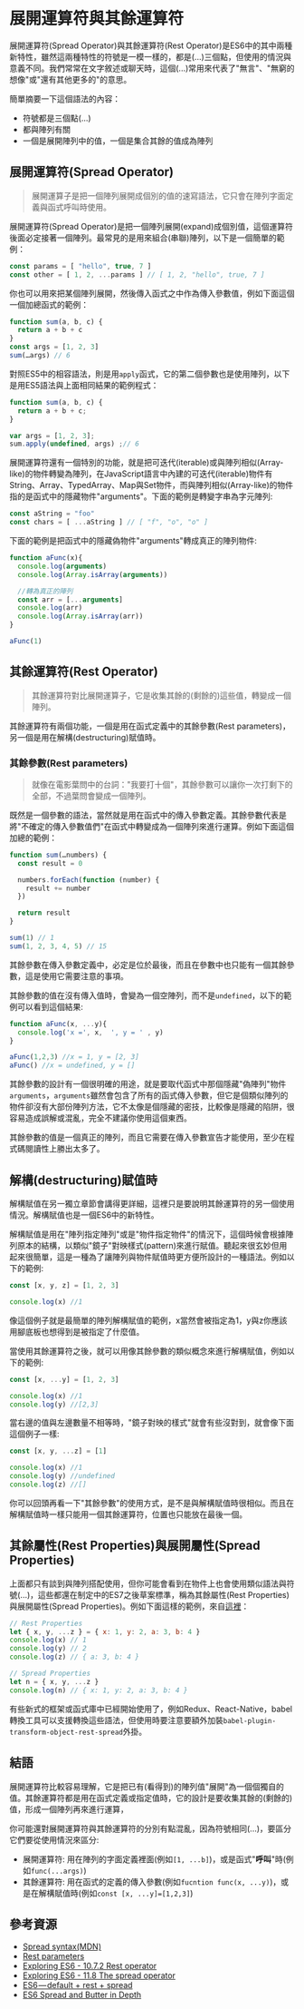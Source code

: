 # 展開運算符與其餘運算符

展開運算符(Spread Operator)與其餘運算符(Rest Operator)是ES6中的其中兩種新特性，雖然這兩種特性的符號是一模一樣的，都是(...)三個點，但使用的情況與意義不同。我們常常在文字敘述或聊天時，這個(...)常用來代表了"無言"、"無窮的想像"或"還有其他更多的"的意思。

簡單摘要一下這個語法的內容：

- 符號都是三個點(...)
- 都與陣列有關
- 一個是展開陣列中的值，一個是集合其餘的值成為陣列

## 展開運算符(Spread Operator)

> 展開運算子是把一個陣列展開成個別的值的速寫語法，它只會在陣列字面定義與函式呼叫時使用。

展開運算符(Spread Operator)是把一個陣列展開(expand)成個別值，這個運算符後面必定接著一個陣列。最常見的是用來組合(串聯)陣列，以下是一個簡單的範例：

```js
const params = [ "hello", true, 7 ]
const other = [ 1, 2, ...params ] // [ 1, 2, "hello", true, 7 ]
```

你也可以用來把某個陣列展開，然後傳入函式之中作為傳入參數值，例如下面這個一個加總函式的範例：

```js
function sum(a, b, c) {
  return a + b + c
}
const args = [1, 2, 3]
sum(…args) // 6
```

對照ES5中的相容語法，則是用`apply`函式，它的第二個參數也是使用陣列，以下是用ES5語法與上面相同結果的範例程式：

```js
function sum(a, b, c) {
  return a + b + c;
}

var args = [1, 2, 3];
sum.apply(undefined, args) ;// 6
```

展開運算符還有一個特別的功能，就是把可迭代(iterable)或與陣列相似(Array-like)的物件轉變為陣列，在JavaScript語言中內建的可迭代(iterable)物件有String、Array、TypedArray、Map與Set物件，而與陣列相似(Array-like)的物件指的是函式中的隱藏物件"arguments"。下面的範例是轉變字串為字元陣列:

```js
const aString = "foo"
const chars = [ ...aString ] // [ "f", "o", "o" ]
```

下面的範例是把函式中的隱藏偽物件"arguments"轉成真正的陣列物件:

```js
function aFunc(x){
  console.log(arguments)
  console.log(Array.isArray(arguments))

  //轉為真正的陣列
  const arr = [...arguments]
  console.log(arr)
  console.log(Array.isArray(arr))
}

aFunc(1)
```

## 其餘運算符(Rest Operator)

> 其餘運算符對比展開運算子，它是收集其餘的(剩餘的)這些值，轉變成一個陣列。

其餘運算符有兩個功能，一個是用在函式定義中的其餘參數(Rest parameters)，另一個是用在解構(destructuring)賦值時。

### 其餘參數(Rest parameters)

> 就像在電影葉問中的台詞："我要打十個"，其餘參數可以讓你一次打剩下的全部，不過葉問會變成一個陣列。

既然是一個參數的語法，當然就是用在函式中的傳入參數定義。其餘參數代表是將"不確定的傳入參數值們"在函式中轉變成為一個陣列來進行運算。例如下面這個加總的範例：

```js
function sum(…numbers) {
  const result = 0

  numbers.forEach(function (number) {
    result += number
  })

  return result
}

sum(1) // 1
sum(1, 2, 3, 4, 5) // 15
```

其餘參數在傳入參數定義中，必定是位於最後，而且在參數中也只能有一個其餘參數，這是使用它需要注意的事項。

其餘參數的值在沒有傳入值時，會變為一個空陣列，而不是`undefined`，以下的範例可以看到這個結果:

```js
function aFunc(x, ...y){
  console.log('x =', x,  ', y = ' , y)
}

aFunc(1,2,3) //x = 1, y = [2, 3]
aFunc() //x = undefined, y = []
```

其餘參數的設計有一個很明確的用途，就是要取代函式中那個隱藏"偽陣列"物件`arguments`，`arguments`雖然會包含了所有的函式傳入參數，但它是個類似陣列的物件卻沒有大部份陣列方法，它不太像是個隱藏的密技，比較像是隱藏的陷阱，很容易造成誤解或混亂，完全不建議你使用這個東西。

其餘參數的值是一個真正的陣列，而且它需要在傳入參數宣告才能使用，至少在程式碼閱讀性上勝出太多了。

## 解構(destructuring)賦值時

解構賦值在另一獨立章節會講得更詳細，這裡只是要說明其餘運算符的另一個使用情況。解構賦值也是一個ES6中的新特性。

解構賦值是用在"陣列指定陣列"或是"物件指定物件"的情況下，這個時候會根據陣列原本的結構，以類似"鏡子"對映樣式(pattern)來進行賦值。聽起來很玄妙但用起來很簡單，這是一種為了讓陣列與物件賦值時更方便所設計的一種語法。例如以下的範例:

```js
const [x, y, z] = [1, 2, 3]

console.log(x) //1
```

像這個例子就是最簡單的陣列解構賦值的範例，x當然會被指定為1，y與z你應該用腳底板也想得到是被指定了什麼值。

當使用其餘運算符之後，就可以用像其餘參數的類似概念來進行解構賦值，例如以下的範例:

```js
const [x, ...y] = [1, 2, 3]

console.log(x) //1
console.log(y) //[2,3]
```

當右邊的值與左邊數量不相等時，"鏡子對映的樣式"就會有些沒對到，就會像下面這個例子一樣:

```js
const [x, y, ...z] = [1]

console.log(x) //1
console.log(y) //undefined
console.log(z) //[]
```

你可以回頭再看一下"其餘參數"的使用方式，是不是與解構賦值時很相似。而且在解構賦值時一樣只能用一個其餘運算符，位置也只能放在最後一個。

## 其餘屬性(Rest Properties)與展開屬性(Spread Properties)

上面都只有談到與陣列搭配使用，但你可能會看到在物件上也會使用類似語法與符號(...)，這些都還在制定中的ES7之後草案標準，稱為其餘屬性(Rest Properties)與展開屬性(Spread Properties)。例如下面這樣的範例，來自[這裡](https://github.com/sebmarkbage/ecmascript-rest-spread)：

```js
// Rest Properties
let { x, y, ...z } = { x: 1, y: 2, a: 3, b: 4 }
console.log(x) // 1
console.log(y) // 2
console.log(z) // { a: 3, b: 4 }

// Spread Properties
let n = { x, y, ...z }
console.log(n) // { x: 1, y: 2, a: 3, b: 4 }
```

有些新式的框架或函式庫中已經開始使用了，例如Redux、React-Native，babel轉換工具可以支援轉換這些語法，但使用時要注意要額外加裝`babel-plugin-transform-object-rest-spread`外掛。

## 結語

展開運算符比較容易理解，它是把已有(看得到)的陣列值"展開"為一個個獨自的值。其餘運算符都是用在函式定義或指定值時，它的設計是要收集其餘的(剩餘的)值，形成一個陣列再來進行運算，

你可能還對展開運算符與其餘運算符的分別有點混亂，因為符號相同(...)，要區分它們要從使用情況來區分:

- 展開運算符: 用在陣列的字面定義裡面(例如`[1, ...b]`)，或是函式"**呼叫**"時(例如`func(...args)`)
- 其餘運算符: 用在函式的定義的傳入參數(例如`fucntion func(x, ...y)`)，或是在解構賦值時(例如`const [x, ...y]=[1,2,3]`)

## 參考資源

- [Spread syntax(MDN)](https://developer.mozilla.org/en-US/docs/Web/JavaScript/Reference/Operators/Spread_operator)
- [Rest parameters](https://developer.mozilla.org/en-US/docs/Web/JavaScript/Reference/Functions/rest_parameters)
- [Exploring ES6 - 10.7.2 Rest operator](http://exploringjs.com/es6/ch_destructuring.html#sec_rest-operator)
- [Exploring ES6 - 11.8 The spread operator](http://exploringjs.com/es6/ch_parameter-handling.html#sec_spread-operator)
- [ES6 — default + rest + spread](https://medium.com/ecmascript-2015/default-rest-spread-f3ab0d2e0a5e#.pmsbw2tdb)
- [ES6 Spread and Butter in Depth](https://ponyfoo.com/articles/es6-spread-and-butter-in-depth)
